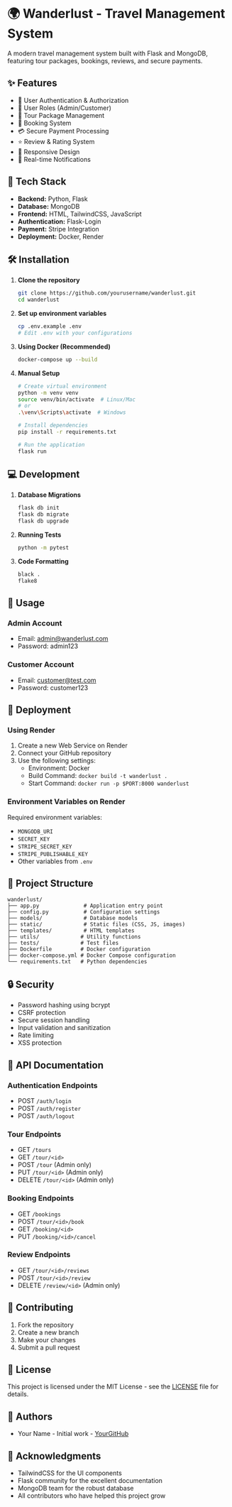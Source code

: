 # 🌍 Wanderlust - Travel Management System

A modern travel management system built with Flask and MongoDB, featuring tour packages, bookings, reviews, and secure payments.

## ✨ Features

- 🔐 User Authentication & Authorization
- 👥 User Roles (Admin/Customer)
- 🎫 Tour Package Management
- 📅 Booking System
- 💳 Secure Payment Processing
- ⭐ Review & Rating System
- 📱 Responsive Design
- 🔔 Real-time Notifications

## 🚀 Tech Stack

- **Backend:** Python, Flask
- **Database:** MongoDB
- **Frontend:** HTML, TailwindCSS, JavaScript
- **Authentication:** Flask-Login
- **Payment:** Stripe Integration
- **Deployment:** Docker, Render

## 🛠️ Installation

1. **Clone the repository**
   ```bash
   git clone https://github.com/yourusername/wanderlust.git
   cd wanderlust
   ```

2. **Set up environment variables**
   ```bash
   cp .env.example .env
   # Edit .env with your configurations
   ```

3. **Using Docker (Recommended)**
   ```bash
   docker-compose up --build
   ```

4. **Manual Setup**
   ```bash
   # Create virtual environment
   python -m venv venv
   source venv/bin/activate  # Linux/Mac
   # or
   .\venv\Scripts\activate  # Windows

   # Install dependencies
   pip install -r requirements.txt

   # Run the application
   flask run
   ```

## 💻 Development

1. **Database Migrations**
   ```bash
   flask db init
   flask db migrate
   flask db upgrade
   ```

2. **Running Tests**
   ```bash
   python -m pytest
   ```

3. **Code Formatting**
   ```bash
   black .
   flake8
   ```

## 🌟 Usage

### Admin Account
- Email: admin@wanderlust.com
- Password: admin123

### Customer Account
- Email: customer@test.com
- Password: customer123

## 🚢 Deployment

### Using Render

1. Create a new Web Service on Render
2. Connect your GitHub repository
3. Use the following settings:
   - Environment: Docker
   - Build Command: `docker build -t wanderlust .`
   - Start Command: `docker run -p $PORT:8000 wanderlust`

### Environment Variables on Render

Required environment variables:
- `MONGODB_URI`
- `SECRET_KEY`
- `STRIPE_SECRET_KEY`
- `STRIPE_PUBLISHABLE_KEY`
- Other variables from `.env`

## 📁 Project Structure

```
wanderlust/
├── app.py              # Application entry point
├── config.py           # Configuration settings
├── models/             # Database models
├── static/             # Static files (CSS, JS, images)
├── templates/          # HTML templates
├── utils/             # Utility functions
├── tests/             # Test files
├── Dockerfile         # Docker configuration
├── docker-compose.yml # Docker Compose configuration
└── requirements.txt   # Python dependencies
```

## 🔒 Security

- Password hashing using bcrypt
- CSRF protection
- Secure session handling
- Input validation and sanitization
- Rate limiting
- XSS protection

## 📝 API Documentation

### Authentication Endpoints
- POST `/auth/login`
- POST `/auth/register`
- POST `/auth/logout`

### Tour Endpoints
- GET `/tours`
- GET `/tour/<id>`
- POST `/tour` (Admin only)
- PUT `/tour/<id>` (Admin only)
- DELETE `/tour/<id>` (Admin only)

### Booking Endpoints
- GET `/bookings`
- POST `/tour/<id>/book`
- GET `/booking/<id>`
- PUT `/booking/<id>/cancel`

### Review Endpoints
- GET `/tour/<id>/reviews`
- POST `/tour/<id>/review`
- DELETE `/review/<id>` (Admin only)

## 🤝 Contributing

1. Fork the repository
2. Create a new branch
3. Make your changes
4. Submit a pull request

## 📄 License

This project is licensed under the MIT License - see the [LICENSE](LICENSE) file for details.

## 👥 Authors

- Your Name - Initial work - [YourGitHub](https://github.com/yourusername)

## 🙏 Acknowledgments

- TailwindCSS for the UI components
- Flask community for the excellent documentation
- MongoDB team for the robust database
- All contributors who have helped this project grow 